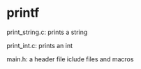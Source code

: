 # printf
print_string.c:
prints a string

print_int.c:
prints an int

main.h:
a header file iclude files and macros

